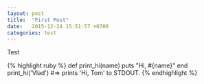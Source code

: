 ```yaml
---
layout: post
title:  "First Post"
date:   2015-12-24 15:51:57 +0700
categories: test
---
```

Test

{% highlight ruby %}
def print_hi(name)
  puts "Hi, #{name}"
end
print_hi('Vlad')
#=> prints 'Hi, Tom' to STDOUT.
{% endhighlight %}
